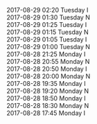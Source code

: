 2017-08-29 02:20 Tuesday  I  
2017-08-29 01:30 Tuesday  N  
2017-08-29 01:25 Tuesday  I  
2017-08-29 01:15 Tuesday  N  
2017-08-29 01:05 Tuesday  I  
2017-08-29 01:00 Tuesday  N  
2017-08-28 21:25 Monday  I  
2017-08-28 20:55 Monday  N  
2017-08-28 20:50 Monday  I  
2017-08-28 20:00 Monday  N  
2017-08-28 19:35 Monday  I  
2017-08-28 19:20 Monday  N  
2017-08-28 18:50 Monday  I  
2017-08-28 18:30 Monday  N  
2017-08-28 17:45 Monday  I  
